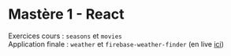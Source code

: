 # Mastère 1 - React

Exercices cours : `seasons` et `movies`  
Application finale : `weather` et `firebase-weather-finder` (en live [ici](https://weather-finder-db235.firebaseapp.com/))
